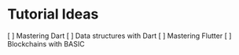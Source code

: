 # Tutorial Ideas
[ ] Mastering Dart
[ ] Data structures with Dart
[ ] Mastering Flutter
[ ] Blockchains with BASIC
